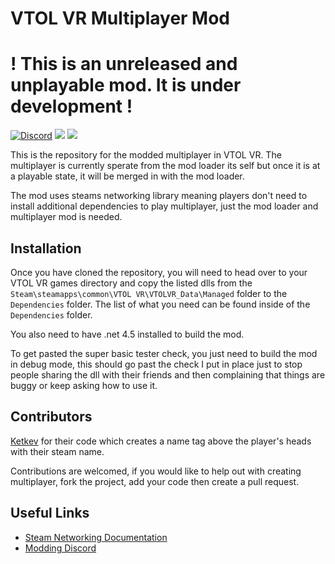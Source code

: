 # VTOL VR Multiplayer Mod

# ! This is an unreleased and **unplayable** mod. It is under development !
[![Discord](https://img.shields.io/discord/597153468834119710?label=VTOL%20VR%20Modding&logo=discord&style=flat-square)](https://discord.gg/XZeeafp "Discord Invite") [![](https://img.shields.io/badge/Steam-Networking-lightgrey?style=flat-square)](https://partner.steamgames.com/doc/api/ISteamNetworking "Steam Networking Docs") [![](https://img.shields.io/badge/Steamworks-.NET-blue?style=flat-square)](https://steamworks.github.io/installation/ "Steamworks C# Wrapper")

This is the repository for the modded multiplayer in VTOL VR. The multiplayer is currently sperate from the mod loader its self but once it is at a playable state, it will be merged in with the mod loader. 

The mod uses steams networking library meaning players don't need to install additional dependencies to play multiplayer, just the mod loader and multiplayer mod is needed.

## Installation
Once you have cloned the repository, you will need to head over to your VTOL VR games directory and copy the listed dlls from the `Steam\steamapps\common\VTOL VR\VTOLVR_Data\Managed` folder to the `Dependencies` folder. The list of what you need can be found inside of the `Dependencies` folder.

You also need to have .net 4.5 installed to build the mod.

To get pasted the super basic tester check, you just need to build the mod in debug mode, this should go past the check I put in place just to stop people sharing the dll with their friends and then complaining that things are buggy or keep asking how to use it. 

## Contributors

[Ketkev](https://github.com/ketkev "Ketkev's Github") for their code which creates a name tag above the player's heads with their steam name.

Contributions are welcomed, if you would like to help out with creating multiplayer, fork the project, add your code then create a pull request.

## Useful Links

- [Steam Networking Documentation](https://partner.steamgames.com/doc/api/ISteamNetworking "https://partner.steamgames.com/doc/api/ISteamNetworking")
- [Modding Discord](https://discord.gg/XZeeafp "https://discord.gg/XZeeafp")